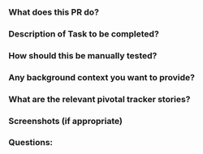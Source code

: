 ### What does this PR do?

### Description of Task to be completed?

### How should this be manually tested?

### Any background context you want to provide?

### What are the relevant pivotal tracker stories?

### Screenshots (if appropriate)

### Questions:
